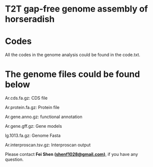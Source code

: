 # T2T gap-free genome assembly of horseradish 

# Codes

All the codes in the genome analysis could be found in the code.txt.


# The genome files could be found below

Ar.cds.fa.gz: CDS file

Ar.protein.fa.gz: Protein file

Ar.gene.anno.gz: functional annotation

Ar.gene.gff.gz: Gene models

lg.1013.fa.gz: Genome Fasta

Ar.interproscan.tsv.gz: Interproscan output

Please contact **Fei Shen (shenf1028@gmail.com)**, if you have any question. 

